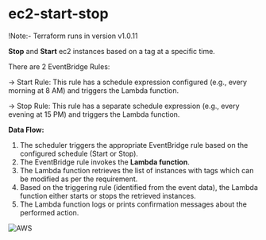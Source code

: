 # ec2-start-stop

!Note:- Terraform runs in version v1.0.11

**Stop** and **Start** ec2 instances based on a tag at a specific time.

There are 2 EventBridge Rules:

-> Start Rule: This rule has a schedule expression configured (e.g., every morning at 8 AM) and triggers the Lambda function.

-> Stop Rule: This rule has a separate schedule expression (e.g., every evening at 15 PM) and triggers the Lambda function.

**Data Flow:**

1. The scheduler triggers the appropriate EventBridge rule based on the configured schedule (Start or Stop).
2. The EventBridge rule invokes the **Lambda function**.
3. The Lambda function retrieves the list of instances with tags which can be modified as per the requirement.
4. Based on the triggering rule (identified from the event data), the Lambda function either starts or stops the retrieved instances.
5. The Lambda function logs or prints confirmation messages about the performed action.

![AWS](https://github.com/akashnair26/ec2-start-stop/assets/46457464/4e4742b0-074e-4538-921a-16c64d8812b4)
